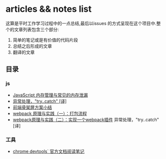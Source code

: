 # articles && notes list
这算是平时工作学习过程中的一点总结,最后以issues 的方式呈现在这个项目中.整个的文章列表包含三个部分: 
1. 简单的笔记或是有价值的代码片段
2. 总结之后形成的文章
3. 翻译的文章

## 目录
### js
- [JavaScript 内存管理与常见的内存泄漏](https://github.com/lance10030/articles-and-notes/issues/1)
- [异常处理，"try..catch" [译]](https://github.com/lance10030/articles-and-notes/issues/3)
- [前端骨架屏方案小结](https://github.com/lance10030/articles-and-notes/issues/4)
- [webpack 原理与实践（一）：打包流程](https://github.com/lance10030/articles-and-notes/issues/5)
- [webpack原理与实践（二）：实现一个webpack插件](https://github.com/lance10030/articles-and-notes/issues/6)
异常处理，"try..catch" [译]
### 工具
- [chrome devtools` 官方文档阅读笔记](https://github.com/lance10030/articles-and-notes/issues/2)
